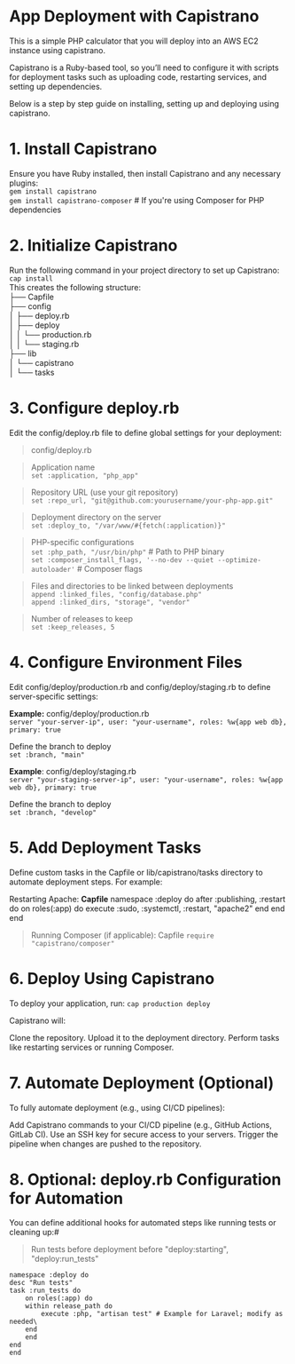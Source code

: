 # App Deployment with Capistrano
This is a simple PHP calculator that you will deploy into an AWS EC2 instance using capistrano.

Capistrano is a Ruby-based tool, so you’ll need to configure it with scripts for deployment tasks such as uploading code, restarting services, and setting up dependencies.

Below is a step by step guide on installing, setting up and deploying using capistrano.

# 1. Install Capistrano
Ensure you have Ruby installed, then install Capistrano and any necessary plugins:\
`gem install capistrano`\
`gem install capistrano-composer` # If you're using Composer for PHP dependencies


# 2. Initialize Capistrano
Run the following command in your project directory to set up Capistrano:\
`cap install`\
This creates the following structure:\
├── Capfile\
├── config\
│   ├── deploy.rb\
│   ├── deploy\
│   │   └── production.rb\
│   │   └── staging.rb\
├── lib\
│   └── capistrano\
│       └── tasks


# 3. Configure deploy.rb
Edit the config/deploy.rb file to define global settings for your deployment:
>config/deploy.rb

>Application name\
`set :application, "php_app"`

>Repository URL (use your git repository)\
`set :repo_url, "git@github.com:yourusername/your-php-app.git"`

>Deployment directory on the server\
`set :deploy_to, "/var/www/#{fetch(:application)}"`

>PHP-specific configurations\
`set :php_path, "/usr/bin/php"` # Path to PHP binary\
`set :composer_install_flags, '--no-dev --quiet --optimize-autoloader'` # Composer flags

>Files and directories to be linked between deployments\
`append :linked_files, "config/database.php"`\
`append :linked_dirs, "storage", "vendor"`

>Number of releases to keep\
`set :keep_releases, 5`


# 4. Configure Environment Files
Edit config/deploy/production.rb and config/deploy/staging.rb to define server-specific settings:

**Example:** config/deploy/production.rb\
`server "your-server-ip", user: "your-username", roles: %w{app web db}, primary: true`

Define the branch to deploy\
`set :branch, "main"`

**Example**: config/deploy/staging.rb\
`server "your-staging-server-ip", user: "your-username", roles: %w{app web db}, primary: true`

Define the branch to deploy\
`set :branch, "develop"`


# 5. Add Deployment Tasks
Define custom tasks in the Capfile or lib/capistrano/tasks directory to automate deployment steps. For example:

Restarting Apache:
**Capfile**
    namespace :deploy do
    after :publishing, :restart do
        on roles(:app) do
        execute :sudo, :systemctl, :restart, "apache2"
        end
    end
    end


>Running Composer (if applicable):
Capfile
`require "capistrano/composer"`


# 6. Deploy Using Capistrano
To deploy your application, run:
`cap production deploy`

Capistrano will:

Clone the repository.
Upload it to the deployment directory.
Perform tasks like restarting services or running Composer.


# 7. Automate Deployment (Optional)
To fully automate deployment (e.g., using CI/CD pipelines):

Add Capistrano commands to your CI/CD pipeline (e.g., GitHub Actions, GitLab CI).
Use an SSH key for secure access to your servers.
Trigger the pipeline when changes are pushed to the repository.


# 8. Optional: deploy.rb Configuration for Automation
You can define additional hooks for automated steps like running tests or cleaning up:#

>Run tests before deployment
before "deploy:starting", "deploy:run_tests"

    namespace :deploy do
    desc "Run tests"
    task :run_tests do
        on roles(:app) do
        within release_path do
            execute :php, "artisan test" # Example for Laravel; modify as needed\
        end
        end
    end
    end
